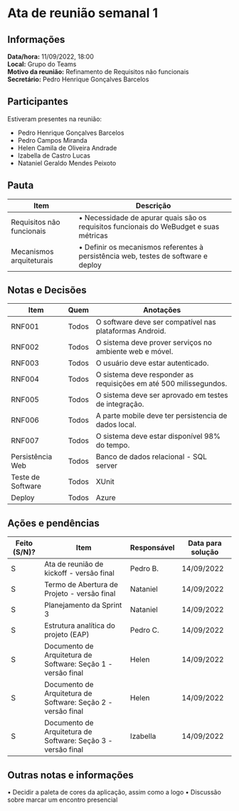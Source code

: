 # Ata de reunião semanal 1
  
## Informações
**Data/hora:** 11/09/2022, 18:00  
**Local:** Grupo do Teams  
**Motivo da reunião:** Refinamento de Requisitos não funcionais   
**Secretário:** Pedro Henrique Gonçalves Barcelos

## Participantes
Estiveram presentes na reunião:
- Pedro Henrique Gonçalves Barcelos
- Pedro Campos Miranda
- Helen Camila de Oliveira Andrade
- Izabella de Castro Lucas
- Nataniel Geraldo Mendes Peixoto

## Pauta

Item | Descrição
---- | ----
| Requisitos não funcionais | • Necessidade de apurar quais são os requisitos funcionais do WeBudget e suas métricas
| Mecanismos arquiteturais | • Definir os mecanismos referentes à persistência web, testes de software e deploy

## Notas e Decisões
Item | Quem | Anotações |
---- | ---- | ---- |
| RNF001 | Todos | O software deve ser compatível nas plataformas Android. |
| RNF002 | Todos | O sistema deve prover serviços no ambiente web e móvel. |
| RNF003 | Todos | O usuário deve estar autenticado. |
| RNF004 | Todos | O sistema deve responder as requisições em até 500 milissegundos. |
| RNF005 | Todos | O sistema deve ser aprovado em testes de integração. |
| RNF006 | Todos | A parte mobile deve ter persistencia de dados local. |
| RNF007 | Todos | O sistema deve estar disponível 98% do tempo. |
| Persistência Web | Todos | Banco de dados relacional - SQL server |
| Teste de Software | Todos | XUnit |
| Deploy | Todos | Azure |

## Ações e pendências
| Feito (S/N)? | Item | Responsável | Data para solução |
| ---- | ---- | ---- | ---- |
| S | Ata de reunião de kickoff - versão final | Pedro B. | 14/09/2022 |
| S | Termo de Abertura de Projeto - versão final | Nataniel | 14/09/2022 |
| S | Planejamento da Sprint 3 | Nataniel | 14/09/2022 |
| S | Estrutura analítica do projeto (EAP) | Pedro C. | 14/09/2022 |
| S | Documento de Arquitetura de Software: Seção 1 - versão final | Helen | 14/09/2022 |
| S | Documento de Arquitetura de Software: Seção 2 - versão final  | Helen | 14/09/2022 |
| S | Documento de Arquitetura de Software: Seção 3 - versão final  | Izabella | 14/09/2022 |

## Outras notas e informações
• Decidir a paleta de cores da aplicação, assim como a logo
• Discussão sobre marcar um encontro presencial
